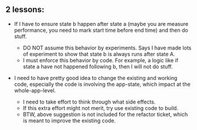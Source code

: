 ## 2 lessons:

- If I have to ensure state b happen after state a (maybe you are measure performance, you need to mark start time before end time) and then do stuff.

  - DO NOT assume this behavior by experiments. Says I have made lots of experiment to show that state b is always runs after state A.
  - I must enforce this behavior by code. For example, a logic like if state a have not happened following b, then I will not do stuff.

- I need to have pretty good idea to change the existing and working code, especially the code is involving the app-state, which impact at the whole-app-level.
  - I need to take effort to think through what side effects.
  - If this extra effort might not merit, try use existing code to build.
  - BTW, above suggestion is not included for the refactor ticket, which is meant to improve the existing code.
